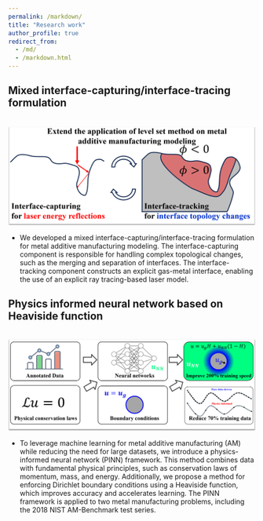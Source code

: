 ```yaml
---
permalink: /markdown/
title: "Research work"
author_profile: true
redirect_from: 
  - /md/
  - /markdown.html
---
```


## Mixed interface-capturing/interface-tracing formulation
<br/><img src='/images/Metal_AM_modeling_framework.png'>

* We developed a mixed interface-capturing/interface-tracing formulation for metal additive manufacturing modeling. The interface-capturing component is responsible for handling complex topological changes, such as the merging and separation of interfaces. The interface-tracking component constructs an explicit gas-metal interface, enabling the use of an explicit ray tracing-based laser model.

## Physics informed neural network based on Heaviside function
<br/><img src='/images/PINN_structure.png'>
* To leverage machine learning for metal additive manufacturing (AM) while reducing the need for large datasets, we introduce a physics-informed neural network (PINN) framework. This method combines data with fundamental physical principles, such as conservation laws of momentum, mass, and energy. Additionally, we propose a method for enforcing Dirichlet boundary conditions using a Heaviside function, which improves accuracy and accelerates learning. The PINN framework is applied to two metal manufacturing problems, including the 2018 NIST AM-Benchmark test series.

